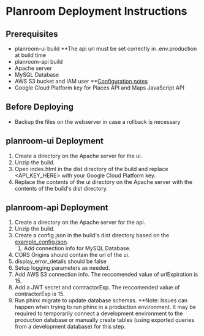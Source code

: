 # Planroom Deployment Instructions
## Prerequisites
 - planroom-ui build **The api url must be set correctly in .env.production at build time
 - planroom-api build
 - Apache server
 - MySQL Database
 - AWS S3 bucket and IAM user **[Configuration notes](https://github.com/mjsmith11/planroom-journal/blob/master/deployment/s3-settings.txt)
 - Google Cloud Platform key for Places API and Maps JavaScript API

## Before Deploying
 - Backup the files on the webserver in case a rollback is necessary

## planroom-ui Deployment
  1. Create a directory on the Apache server for the ui.
  1. Unzip the build.
  1. Open index.html in the dist directory of the build and replace <API_KEY_HERE> with your Google Cloud Platform key.
  1. Replace the contents of the ui directory on the Apache server with the contents of the build's dist directory.

## planroom-api Deployment
 1. Create a directory on the Apache server for the api.
 1. Unzip the build. 
 1. Create a config.json in the build's dist directory based on the [example_config.json](https://github.com/mjsmith11/planroom-api/blob/master/example_config.json).
     1. Add connection info for MySQL Database.
   1. CORS Origins should contain the url of the ui.
   1. display_error_details should be false
   1. Setup logging parameters as needed.
   1. Add AWS S3 connection info. The reccomended value of urlExpiration is 15.
   1. Add a JWT secret and contractorExp.  The reccomended value of contractorExp is 15.
 1. Run phinx migrate to update database schemas.  **Note: Issues can happen when trying to run phinx in a production environment.  It may be required to temporarily connect a development environment to the production database or manually create tables (using exported queries from a development database) for this step. 
